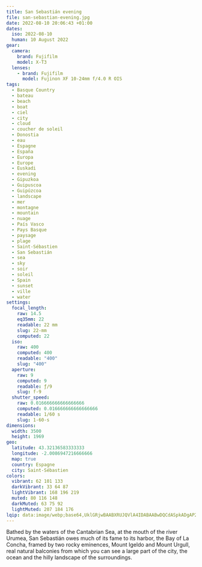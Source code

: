 ```yaml
---
title: San Sebastián evening
file: san-sebastian-evening.jpg
date: 2022-08-10 20:06:43 +01:00
dates:
  iso: 2022-08-10
  human: 10 August 2022
gear:
  camera:
    brand: Fujifilm
    model: X-T3
  lenses:
    - brand: Fujifilm
      model: Fujinon XF 10-24mm f/4.0 R OIS
tags:
  - Basque Country
  - bateau
  - beach
  - boat
  - ciel
  - city
  - cloud
  - coucher de soleil
  - Donostia
  - eau
  - Espagne
  - España
  - Europa
  - Europe
  - Euskadi
  - evening
  - Gipuzkoa
  - Guipuscoa
  - Guipúzcoa
  - landscape
  - mer
  - montagne
  - mountain
  - nuage
  - País Vasco
  - Pays Basque
  - paysage
  - plage
  - Saint-Sébastien
  - San Sebastián
  - sea
  - sky
  - soir
  - soleil
  - Spain
  - sunset
  - ville
  - water
settings:
  focal_length:
    raw: 14.5
    eq35mm: 22
    readable: 22 mm
    slug: 22-mm
    computed: 22
  iso:
    raw: 400
    computed: 400
    readable: "400"
    slug: "400"
  aperture:
    raw: 9
    computed: 9
    readable: ƒ/9
    slug: f-9
  shutter_speed:
    raw: 0.016666666666666666
    computed: 0.016666666666666666
    readable: 1/60 s
    slug: 1-60-s
dimensions:
  width: 3500
  height: 1969
geo:
  latitude: 43.32136583333333
  longitude: -2.0086947216666666
  map: true
  country: Espagne
  city: Saint-Sébastien
colors:
  vibrant: 62 101 133
  darkVibrant: 33 64 87
  lightVibrant: 168 196 219
  muted: 80 116 148
  darkMuted: 63 75 92
  lightMuted: 207 184 176
lqip: data:image/webp;base64,UklGRjwBAABXRUJQVlA4IDABAABwDQCdASpkADgAP2GexliytL+qN/Mba/AsCWMAyY0tpxndPZTdlM1t3fD146yPw/4wUZXxJ5ru/Ffq1R1EckOZ8oyFV0h+uVcr6U4+N31fgg44h3XMkUHCAhAl0kwuSWIgWFfhHKaZw++cv5CC06cIjFAMAAD919F+SuoWhHIlzRizqM2Fe9Lo/v/9+053FeIX3op5NELYhC59N+F4AlrZwihhMxKtBQjE5ShKSO0eR008RtMoTwtRGR20jKyqb/hkBq3ZE1r4NA/Y6X8rR9jBfHBlMXxcJ3pDsIeBKuSIDqGYOq9EP1Ddq8jDDSlizbxSbxU+kK/gvQspaa9tMhtB3/6K1Sofz57fqCi3HSJSc/RpmJPjwB5CAtce2IeJV2f0dVqczCmOjbv3MlMKYgAA
---
```


Bathed by the waters of the Cantabrian Sea, at the mouth of the river Urumea, San Sebastián owes much of its fame to its harbor, the Bay of La Concha, framed by two rocky eminences, Mount Igeldo and Mount Urgull, real natural balconies from which you can see a large part of the city, the ocean and the hilly landscape of the surroundings.
